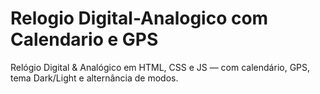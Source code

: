 # Relogio Digital-Analogico com Calendario e GPS
Relógio Digital & Analógico em HTML, CSS e JS — com calendário, GPS, tema Dark/Light e alternância de modos.
